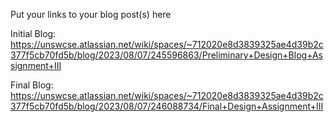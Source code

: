 Put your links to your blog post(s) here

Initial Blog:
https://unswcse.atlassian.net/wiki/spaces/~712020e8d3839325ae4d39b2c377f5cb70fd5b/blog/2023/08/07/245596863/Preliminary+Design+Blog+Assignment+III

Final Blog:
https://unswcse.atlassian.net/wiki/spaces/~712020e8d3839325ae4d39b2c377f5cb70fd5b/blog/2023/08/07/246088734/Final+Design+Assignment+III